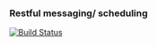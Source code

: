 ### Restful messaging/ scheduling

[![Build Status](https://travis-ci.org/huwtl/penfold.png)](https://travis-ci.org/huwtl/penfold)
